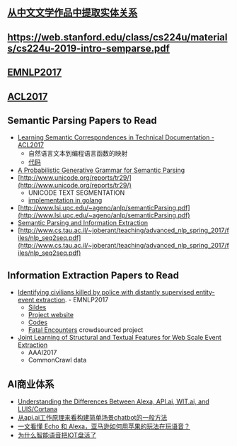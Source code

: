 ## [从中文文学作品中提取实体关系](http://crisjk.site/2018/05/01/Structure-Regularized-Neural-Network-for-Relation-Extraction/)

## https://web.stanford.edu/class/cs224u/materials/cs224u-2019-intro-semparse.pdf

## [EMNLP2017](http://emnlp2017.net/accepted-papers.html)
## [ACL2017](https://acl2017.wordpress.com/2017/04/05/accepted-papers-and-demonstrations/)

## Semantic Parsing Papers to Read
* [Learning Semantic Correspondences in Technical Documentation - ACL2017](http://aclweb.org/anthology/P/P17/P17-1148.pdf)
  - 自然语言文本到编程语言函数的映射
  - [代码](https://github.com/yakazimir/zubr_public)
* [A Probabilistic Generative Grammar for Semantic Parsing](http://asaparov.org/assets/conll_2017.pdf)
* [http://www.unicode.org/reports/tr29/](http://www.unicode.org/reports/tr29/)
  - UNICODE TEXT SEGMENTATION
  - [implementation in golang](https://github.com/liuzl/mling)
* [http://www.lsi.upc.edu/~ageno/anlp/semanticParsing.pdf](http://www.lsi.upc.edu/~ageno/anlp/semanticParsing.pdf)
* [Semantic Parsing and Information Extraction](https://gul.gu.se/public/pp/public_courses/course77646/published/1502875291909/resourceId/38235285/content/UploadedResources/semantic-paring-and-IE-l1-1.pdf)
* [http://www.cs.tau.ac.il/~joberant/teaching/advanced_nlp_spring_2017/files/nlp_seq2seq.pdf](http://www.cs.tau.ac.il/~joberant/teaching/advanced_nlp_spring_2017/files/nlp_seq2seq.pdf)

## Information Extraction Papers to Read
* [Identifying civilians killed by police with distantly supervised entity-event extraction](https://arxiv.org/pdf/1707.07086.pdf). - EMNLP2017
  - [Sildes](http://slanglab.cs.umass.edu/PoliceKillingsExtraction/kkeith_emnlp2017.pdf)
  - [Project website](http://slanglab.cs.umass.edu/PoliceKillingsExtraction/)
  - [Codes](https://github.com/slanglab/policefatalities_emnlp2017)
  - [Fatal Encounters](http://www.fatalencounters.org/) crowdsourced project
* [Joint Learning of Structural and Textual Features for Web Scale Event Extraction](https://www.cs.ox.ac.uk/files/8846/aaai17-wiedmann-eventextraction.pdf)
  - AAAI2017
  - CommonCrawl data
  
## AI商业体系
* [Understanding the Differences Between Alexa, API.ai, WIT.ai, and LUIS/Cortana](https://medium.com/@abraham.kang/understanding-the-differences-between-alexa-api-ai-wit-ai-and-luis-cortana-2404ece0977c)
* [从api.ai工作原理来看构建简单场景chatbot的一般方法](http://rsarxiv.github.io/2016/08/21/%E4%BB%8Eapi-ai%E5%B7%A5%E4%BD%9C%E5%8E%9F%E7%90%86%E6%9D%A5%E7%9C%8B%E6%9E%84%E5%BB%BA%E7%AE%80%E5%8D%95%E5%9C%BA%E6%99%AFchatbot%E7%9A%84%E4%B8%80%E8%88%AC%E6%96%B9%E6%B3%95/)
* [一文看懂 Echo 和 Alexa，亚马逊如何用苹果的玩法在玩语音？](https://36kr.com/p/5067116.html)
* [为什么智能语音把IOT盘活了](http://36kr.com/p/5105750.html)
